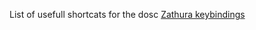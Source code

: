 List of usefull shortcats for the dosc 
[Zathura keybindings](https://www.maketecheasier.com/cheatsheet/zathura-keyboard-shortcuts/)
